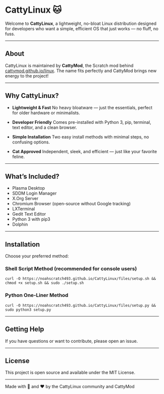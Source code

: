 # CattyLinux 🐱

Welcome to **CattyLinux**, a lightweight, no-bloat Linux distribution designed for developers who want a simple, efficient OS that just works — no fluff, no fuss.

---

## About

CattyLinux is maintained by **CattyMod**, the Scratch mod behind [cattymod.github.io/linux](https://cattymod.github.io/linux). The name fits perfectly and CattyMod brings new energy to the project!

---

## Why CattyLinux?

* **Lightweight & Fast**
  No heavy bloatware — just the essentials, perfect for older hardware or minimalists.

* **Developer Friendly**
  Comes pre-installed with Python 3, pip, terminal, text editor, and a clean browser.

* **Simple Installation**
  Two easy install methods with minimal steps, no confusing options.

* **Cat Approved**
  Independent, sleek, and efficient — just like your favorite feline.

---

## What’s Included?

* Plasma Desktop
* SDDM Login Manager
* X.Org Server
* Chromium Browser (open-source without Google tracking)
* LXTerminal
* Gedit Text Editor
* Python 3 with pip3
* Dolphin

---

## Installation

Choose your preferred method:

### Shell Script Method (recommended for console users)

```
curl -O https://noahscratch493.github.io/CattyLinux/files/setup.sh && chmod +x setup.sh && sudo ./setup.sh
```

### Python One-Liner Method

```
curl -O https://noahscratch493.github.io/CattyLinux/files/setup.py && sudo python3 setup.py
```

---

## Getting Help

If you have questions or want to contribute, please open an issue.

---

## License

This project is open source and available under the MIT License.

---

Made with 🐾 and ❤️ by the CattyLinux community and CattyMod
